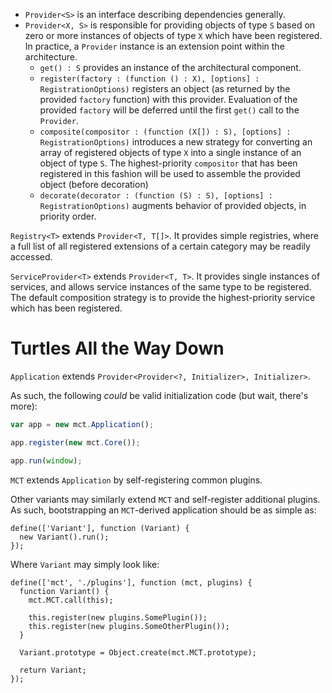 * `Provider<S>` is an interface describing dependencies generally.
* `Provider<X, S>` is responsible for providing objects of type `S` based
  on zero or more instances of objects of type `X` which have been registered.
  In practice, a `Provider` instance is an extension point within the
  architecture.
  * `get() : S` provides an instance of the architectural component.
  * `register(factory : (function () : X), [options] : RegistrationOptions)`
    registers an object (as returned by the provided `factory` function)
    with this provider. Evaluation of the provided `factory` will be
    deferred until the first `get()` call to the `Provider`.
  * `composite(compositor : (function (X[]) : S), [options] : RegistrationOptions)`
    introduces a new strategy for converting an array of registered objects
    of type `X` into a single instance of an object of type `S`. The
    highest-priority `compositor` that has been registered in this fashion
    will be used to assemble the provided object (before decoration)
  * `decorate(decorator : (function (S) : S), [options] : RegistrationOptions)`
    augments behavior of provided objects, in priority order.

`Registry<T>` extends `Provider<T, T[]>`. It provides simple registries, where
a full list of all registered extensions of a certain category may be readily
accessed.

`ServiceProvider<T>` extends `Provider<T, T>`. It provides single instances of
services, and allows service instances of the same type to be registered.
The default composition strategy is to provide the highest-priority service
which has been registered.

# Turtles All the Way Down

`Application` extends `Provider<Provider<?, Initializer>, Initializer>`.

As such, the following _could_ be valid initialization code
(but wait, there's more):

```js
var app = new mct.Application();

app.register(new mct.Core());

app.run(window);
```

`MCT` extends `Application` by self-registering common plugins.

Other variants may similarly extend `MCT` and self-register additional
plugins. As such, bootstrapping an `MCT`-derived application should
be as simple as:

```
define(['Variant'], function (Variant) {
  new Variant().run();
});
```

Where `Variant` may simply look like:

```
define(['mct', './plugins'], function (mct, plugins) {
  function Variant() {
    mct.MCT.call(this);

    this.register(new plugins.SomePlugin());
    this.register(new plugins.SomeOtherPlugin());
  }

  Variant.prototype = Object.create(mct.MCT.prototype);

  return Variant;
});
```
